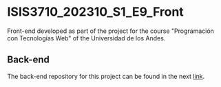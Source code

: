 # ISIS3710_202310_S1_E9_Front

Front-end developed as part of the project for the course "Programación con Tecnologías Web" of the Universidad de los Andes.

## Back-end

The back-end repository for this project can be found in the next [link](https://github.com/poloivaz/ISIS3710_202310_S1_E9_Back).

